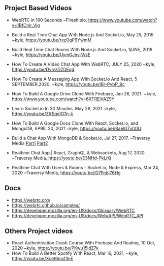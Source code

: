 
## Project Based Videos

- WebRTC in 100 Seconds ~Fireshipio, https://www.youtube.com/watch?v=1BfCnjr_Vjg

- Build a Real Time Chat App With Node.js And Socket.io, May 25, 2019 ~kyle, https://youtu.be/rxzOqP9YwmM

- Build Real Time Chat Rooms With Node.js And Socket.io, 1jUNE, 2019 ~kyle, https://youtu.be/UymGJnv-WsE

- How To Create A Video Chat App With WebRTC, JULY 25, 2020 ~kyle, https://youtu.be/DvlyzDZDEq4

- How To Create A Messaging App With Socket.io And React, 5 SEPTEMBER,2020. ~kyle, https://youtu.be/tBr-PybP_9c

- How To Build A Google Drive Clone With Firebase, Jan 26, 2021. ~kyle, https://www.youtube.com/watch?v=6XTRElVAZ9Y

- Learn Socket.io In 30 Minutes, May 29, 2021 ~kyle, https://youtu.be/ZKEqqIO7n-k

- How To Build A Google Docs Clone With React, Socket.io, and MongoDB, APRIL 20, 2021 ~kyle, https://youtu.be/iRaelG7v0OU

- Build a Chat App With MongoDB & Socket.io, Jul 27, 2017, ~Traversy Media [Part1](https://youtu.be/8Y6mWhcdSUM) [Part2](https://www.youtube.com/watch?v=hrRue5Rt6Is)

- Realtime Chat App | React, GraphQL & Websockets, Aug 17, 2020 ~Traversy Media, https://youtu.be/E3NHd-PkLrQ

- Realtime Chat With Users & Rooms - Socket.io, Node & Express, Mar 24, 2020 ~Traversy Media, https://youtu.be/jD7FnbI76Hg


## Docs

- https://webrtc.org/
- https://webrtc.github.io/samples/
- https://developer.mozilla.org/en-US/docs/Glossary/WebRTC
- https://developer.mozilla.org/en-US/docs/Web/API/WebRTC_API

## Others Project videos

- React Authentication Crash Course With Firebase And Routing, 10 Oct, 2020 ~kyle, https://youtu.be/PKwu15ldZ7k
- How To Build A Better Spotify With React, Mar 16, 2021, ~kyle, https://youtu.be/Xcet6msf3eE
